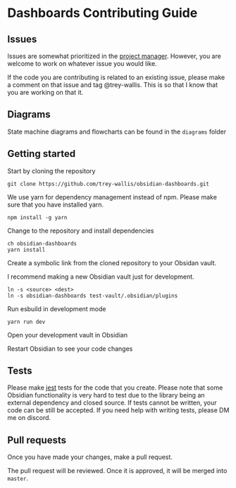 # Dashboards Contributing Guide

## Issues

Issues are somewhat prioritized in the [project manager](https://github.com/users/trey-wallis/projects/2). However, you are welcome to work on whatever issue you would like.

If the code you are contributing is related to an existing issue, please make a comment on that issue and tag @trey-wallis. This is so that I know that you are working on that it.

## Diagrams

State machine diagrams and flowcharts can be found in the `diagrams` folder

## Getting started

Start by cloning the repository

```shell
git clone https://github.com/trey-wallis/obsidian-dashboards.git
```

We use yarn for dependency management instead of npm. Please make sure that you have installed yarn.

```shell
npm install -g yarn
```

Change to the repository and install dependencies

```shell
ch obsidian-dashboards
yarn install
```

Create a symbolic link from the cloned repository to your Obsidan vault.

I recommend making a new Obsidian vault just for development.

```shell
ln -s <source> <dest>
ln -s obsidian-dashboards test-vault/.obsidian/plugins
```

Run esbuild in development mode

```shell
yarn run dev
```

Open your development vault in Obsidian

Restart Obsidian to see your code changes

## Tests

Please make [jest](https://jestjs.io/) tests for the code that you create. Please note that some Obsidian functionality is very hard to test due to the library being an external dependency and closed source. If tests cannot be written, your code can be still be accepted. If you need help with writing tests, please DM me on discord.

## Pull requests

Once you have made your changes, make a pull request.

The pull request will be reviewed. Once it is approved, it will be merged into `master`.
